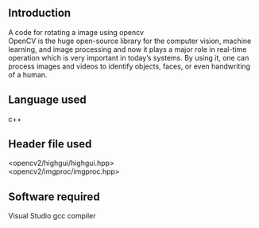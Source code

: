 ## Introduction
A code for rotating a image using opencv                                                                                                                                            
OpenCV is the huge open-source library for the computer vision, machine learning, and image processing and now it plays a major role in real-time operation which is very important in today’s systems. By using it, one can process images and videos to identify objects, faces, or even handwriting of a human. 
## Language used
c++
## Header file used
<opencv2/highgui/highgui.hpp>                                                                                                                                           
<opencv2/imgproc/imgproc.hpp>
## Software required
Visual Studio                                                                                                                                                                        gcc compiler

